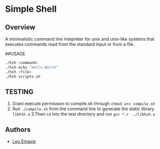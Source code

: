 # Simple Shell

## Overview
A minimalistic command line intepreter for unix and unix-like systems that executes commands read from the standard input or from a file.

##USAGE
```bash
./hsh <command>
./hsh echo "hello World"
./hsh <file>
./hsh scripts.sh
```

## TESTING
1. Grant execute permission to compile.sh through `chmod u+x compile.sh`
2. Run `./compile.sh` from the command line to generate the static library `libhsh.a`
3.Then `cd` into the test directory and run `gcc *.c ../libhsh.a`

## Authors
* [Leo Emaxie](https://github.com/leoemaxie)
